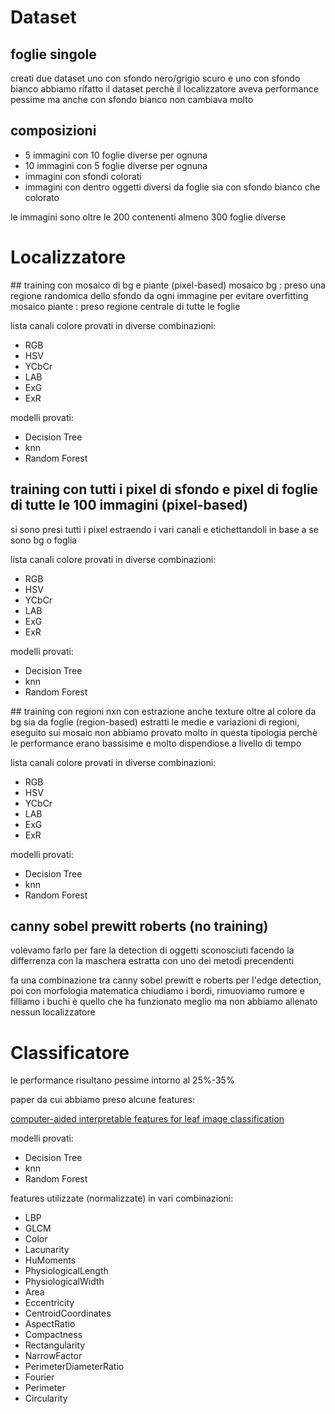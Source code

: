 # Dataset
## foglie singole
creati due dataset uno con sfondo nero/grigio scuro e uno con sfondo bianco
abbiamo rifatto il dataset perchè il localizzatore aveva performance pessime ma anche con sfondo bianco non cambiava molto

## composizioni
- 5 immagini con 10 foglie diverse per ognuna 
- 10 immagini con 5 foglie diverse per ognuna
- immagini con sfondi colorati
- immagini con dentro oggetti diversi da foglie sia con sfondo bianco che colorato

le immagini sono oltre le 200 contenenti almeno 300 foglie diverse

# Localizzatore
## training con mosaico di bg e piante (pixel-based)
mosaico bg     : preso una regione randomica dello sfondo da ogni immagine per evitare overfitting
mosaico piante : preso regione centrale di tutte le foglie

lista canali colore provati in diverse combinazioni:
- RGB
- HSV
- YCbCr
- LAB
- ExG
- ExR

modelli provati:
- Decision Tree
- knn
- Random Forest

## training con tutti i pixel di sfondo e pixel di foglie di tutte le 100 immagini (pixel-based)
si sono presi tutti i pixel estraendo i vari canali e etichettandoli in base a se sono bg o foglia

lista canali colore provati in diverse combinazioni:
- RGB
- HSV
- YCbCr
- LAB
- ExG
- ExR

modelli provati:
- Decision Tree
- knn
- Random Forest
  
## training con regioni nxn con estrazione anche texture oltre al colore da bg sia da foglie (region-based)
estratti le medie e variazioni di regioni, eseguito sui mosaic
non abbiamo provato molto in questa tipologia perchè le performance erano bassisime e molto dispendiose a livello di tempo

lista canali colore provati in diverse combinazioni:
- RGB
- HSV
- YCbCr
- LAB
- ExG
- ExR

modelli provati:
- Decision Tree
- knn
- Random Forest

## canny sobel prewitt roberts (no training)
volevamo farlo per fare la detection di oggetti sconosciuti facendo la differrenza con la maschera estratta con uno dei metodi precendenti 

fa una combinazione tra canny sobel prewitt e roberts per l'edge detection, poi con morfologia matematica chiudiamo i bordi, rimuoviamo rumore e filliamo i buchi
è quello che ha funzionato meglio ma non abbiamo allenato nessun localizzatore

# Classificatore
le performance risultano pessime intorno al 25%-35%

paper da cui abbiamo preso alcune features: 

[computer-aided interpretable features for leaf image classification](https://arxiv.org/pdf/2106.08077)


modelli provati:
- Decision Tree
- knn
- Random Forest


features utilizzate (normalizzate) in vari combinazioni:
- LBP
- GLCM
- Color
- Lacunarity
- HuMoments
- PhysiologicalLength
- PhysiologicalWidth
- Area
- Eccentricity
- CentroidCoordinates
- AspectRatio
- Compactness
- Rectangularity
- NarrowFactor
- PerimeterDiameterRatio
- Fourier
- Perimeter
- Circularity